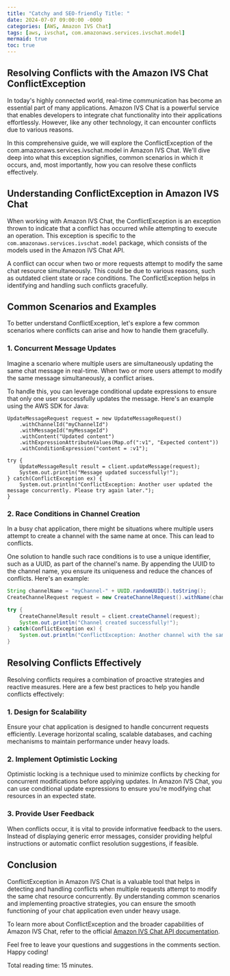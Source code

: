```yaml
---
title: "Catchy and SEO-friendly Title: "
date: 2024-07-07 09:00:00 -0000
categories: [AWS, Amazon IVS Chat]
tags: [aws, ivschat, com.amazonaws.services.ivschat.model]
mermaid: true
toc: true
---
```



## Resolving Conflicts with the Amazon IVS Chat ConflictException

In today's highly connected world, real-time communication has become an essential part of many applications. Amazon IVS Chat is a powerful service that enables developers to integrate chat functionality into their applications effortlessly. However, like any other technology, it can encounter conflicts due to various reasons.

In this comprehensive guide, we will explore the ConflictException of the com.amazonaws.services.ivschat.model in Amazon IVS Chat. We'll dive deep into what this exception signifies, common scenarios in which it occurs, and, most importantly, how you can resolve these conflicts effectively.

## Understanding ConflictException in Amazon IVS Chat

When working with Amazon IVS Chat, the ConflictException is an exception thrown to indicate that a conflict has occurred while attempting to execute an operation. This exception is specific to the `com.amazonaws.services.ivschat.model` package, which consists of the models used in the Amazon IVS Chat API.

A conflict can occur when two or more requests attempt to modify the same chat resource simultaneously. This could be due to various reasons, such as outdated client state or race conditions. The ConflictException helps in identifying and handling such conflicts gracefully.

## Common Scenarios and Examples

To better understand ConflictException, let's explore a few common scenarios where conflicts can arise and how to handle them gracefully.

### 1. Concurrent Message Updates

Imagine a scenario where multiple users are simultaneously updating the same chat message in real-time. When two or more users attempt to modify the same message simultaneously, a conflict arises.

To handle this, you can leverage conditional update expressions to ensure that only one user successfully updates the message. Here's an example using the AWS SDK for Java:

```
UpdateMessageRequest request = new UpdateMessageRequest()
    .withChannelId("myChannelId")
    .withMessageId("myMessageId")
    .withContent("Updated content")
    .withExpressionAttributeValues(Map.of(":v1", "Expected content"))
    .withConditionExpression("content = :v1");

try {
    UpdateMessageResult result = client.updateMessage(request);
    System.out.println("Message updated successfully!");
} catch(ConflictException ex) {
    System.out.println("ConflictException: Another user updated the message concurrently. Please try again later.");
}
```

### 2. Race Conditions in Channel Creation

In a busy chat application, there might be situations where multiple users attempt to create a channel with the same name at once. This can lead to conflicts.

One solution to handle such race conditions is to use a unique identifier, such as a UUID, as part of the channel's name. By appending the UUID to the channel name, you ensure its uniqueness and reduce the chances of conflicts. Here's an example:

```java
String channelName = "myChannel-" + UUID.randomUUID().toString();
CreateChannelRequest request = new CreateChannelRequest().withName(channelName);

try {
    CreateChannelResult result = client.createChannel(request);
    System.out.println("Channel created successfully!");
} catch(ConflictException ex) {
    System.out.println("ConflictException: Another channel with the same name was created concurrently. Please try again with a different name.");
}
```

## Resolving Conflicts Effectively

Resolving conflicts requires a combination of proactive strategies and reactive measures. Here are a few best practices to help you handle conflicts effectively:

### 1. Design for Scalability

Ensure your chat application is designed to handle concurrent requests efficiently. Leverage horizontal scaling, scalable databases, and caching mechanisms to maintain performance under heavy loads.

### 2. Implement Optimistic Locking

Optimistic locking is a technique used to minimize conflicts by checking for concurrent modifications before applying updates. In Amazon IVS Chat, you can use conditional update expressions to ensure you're modifying chat resources in an expected state.

### 3. Provide User Feedback

When conflicts occur, it is vital to provide informative feedback to the users. Instead of displaying generic error messages, consider providing helpful instructions or automatic conflict resolution suggestions, if feasible.

## Conclusion

ConflictException in Amazon IVS Chat is a valuable tool that helps in detecting and handling conflicts when multiple requests attempt to modify the same chat resource concurrently. By understanding common scenarios and implementing proactive strategies, you can ensure the smooth functioning of your chat application even under heavy usage.

To learn more about ConflictException and the broader capabilities of Amazon IVS Chat, refer to the official [Amazon IVS Chat API documentation](https://docs.aws.amazon.com/ivs/chat/).

Feel free to leave your questions and suggestions in the comments section. Happy coding!

Total reading time: 15 minutes.